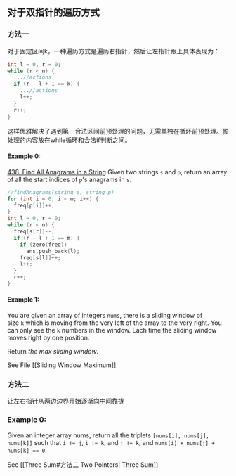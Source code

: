 
## 对于双指针的遍历方式
### 方法一
对于固定区间k，一种遍历方式是遍历右指针，然后让左指针跟上具体表现为：
```cpp
int l = 0, r = 0;
while (r < n) {
  ...//actions
  if (r - l + 1 == k) {
	...//actions
	l++;
  }
  r++;
}
```
这样优雅解决了遇到第一合法区间前预处理的问题，无需单独在循环前预处理。预处理的内容放在while循环和合法if判断之间。
#### Example 0: 
[438. Find All Anagrams in a String](https://leetcode.com/problems/find-all-anagrams-in-a-string/)
Given two strings `s` and `p`, return an array of all the start indices of `p`'s anagrams in `s`. 
```cpp
//findAnagrams(string s, string p)
for (int i = 0; i < m; i++) {
  freq[p[i]]++;
}
int l = 0, r = 0;
while (r < n) {
  freq[s[r]]--;
  if (r - l + 1 == m) {
	if (zero(freq))
	  ans.push_back(l);
	freq[s[l]]++;
	l++;
  }
  r++;
}
```

#### Example 1:
You are given an array of integers `nums`, there is a sliding window of size `k` which is moving from the very left of the array to the very right. You can only see the `k` numbers in the window. Each time the sliding window moves right by one position.

Return _the max sliding window_.

See File [[Sliding Window Maximum]]

### 方法二
让左右指针从两边边界开始逐渐向中间靠拢
### Example 0:
Given an integer array nums, return all the triplets `[nums[i], nums[j], nums[k]]` such that `i != j`, `i != k`, and `j != k`, and `nums[i] + nums[j] + nums[k] == 0`.

See [[Three Sum#方法二 Two Pointers| Three Sum]]